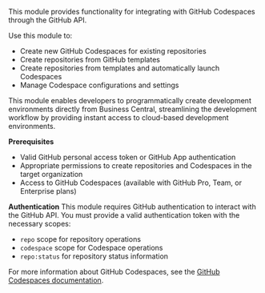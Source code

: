 This module provides functionality for integrating with GitHub Codespaces through the GitHub API.

Use this module to:
- Create new GitHub Codespaces for existing repositories
- Create repositories from GitHub templates
- Create repositories from templates and automatically launch Codespaces
- Manage Codespace configurations and settings

This module enables developers to programmatically create development environments directly from Business Central, streamlining the development workflow by providing instant access to cloud-based development environments.

**Prerequisites**
- Valid GitHub personal access token or GitHub App authentication
- Appropriate permissions to create repositories and Codespaces in the target organization
- Access to GitHub Codespaces (available with GitHub Pro, Team, or Enterprise plans)

**Authentication**
This module requires GitHub authentication to interact with the GitHub API. You must provide a valid authentication token with the necessary scopes:
- `repo` scope for repository operations
- `codespace` scope for Codespace operations
- `repo:status` for repository status information

For more information about GitHub Codespaces, see the [GitHub Codespaces documentation](https://docs.github.com/en/codespaces).